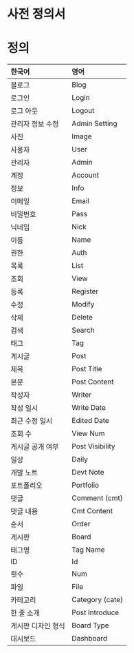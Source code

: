# 사전 정의서

# 정의
| 한국어 | 영어 |
|:--------|:--------|
| 블로그 | Blog |
| 로그인 | Login |
| 로그 아웃 | Logout
| 관리자 정보 수정 | Admin Setting
| 사진 | Image
| 사용자 | User
| 관리자 | Admin
| 계정 | Account
| 정보 | Info
| 이메일 | Email
| 비밀번호 | Pass
| 닉네임 | Nick
| 이름 | Name
| 권한 | Auth
| 목록 | List
| 조회 | View
| 등록 | Register
| 수정 | Modify
| 삭제 |Delete
| 검색 |Search
| 태그 |Tag
| 게시글 |Post
| 제목 |Post Title
| 본문 |Post Content
| 작성자 |Writer
| 작성 일시 |Write Date
| 최근 수정 일시 |Edited Date
| 조회 수 |View Num
| 게시글 공개 여부 |Post Visibility
| 일상 |Daily
| 개발 노트 |Devt Note
| 포트폴리오 |Portfolio
| 댓글 |Comment (cmt)
| 댓글 내용 |Cmt Content
| 순서 |Order
| 게시판 |Board
| 태그명 |Tag Name
| ID |Id
| 횟수 |Num
| 파일 |File
| 카테고리 |Category (cate)
| 한 줄 소개 |Post Introduce
| 게시판 디자인 형식 |Board Type
| 대시보드 |Dashboard
